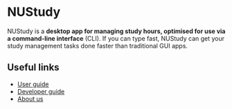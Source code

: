 # NUStudy

NUStudy is a **desktop app for managing study hours, optimised for use via a command-line interface** (CLI). If you can
type fast, NUStudy can get your study management tasks done faster than traditional GUI apps.

## Useful links

- [User guide](UserGuide.md)
- [Developer guide](DeveloperGuide.md)
- [About us](AboutUs.md)
